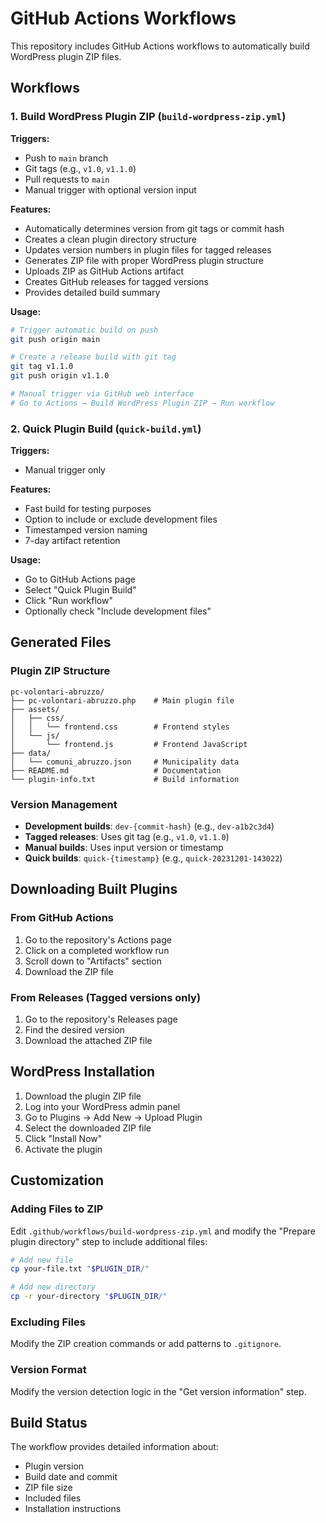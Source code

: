 # GitHub Actions Workflows

This repository includes GitHub Actions workflows to automatically build WordPress plugin ZIP files.

## Workflows

### 1. Build WordPress Plugin ZIP (`build-wordpress-zip.yml`)

**Triggers:**
- Push to `main` branch
- Git tags (e.g., `v1.0`, `v1.1.0`)
- Pull requests to `main`
- Manual trigger with optional version input

**Features:**
- Automatically determines version from git tags or commit hash
- Creates a clean plugin directory structure
- Updates version numbers in plugin files for tagged releases
- Generates ZIP file with proper WordPress plugin structure
- Uploads ZIP as GitHub Actions artifact
- Creates GitHub releases for tagged versions
- Provides detailed build summary

**Usage:**
```bash
# Trigger automatic build on push
git push origin main

# Create a release build with git tag
git tag v1.1.0
git push origin v1.1.0

# Manual trigger via GitHub web interface
# Go to Actions → Build WordPress Plugin ZIP → Run workflow
```

### 2. Quick Plugin Build (`quick-build.yml`)

**Triggers:**
- Manual trigger only

**Features:**
- Fast build for testing purposes
- Option to include or exclude development files
- Timestamped version naming
- 7-day artifact retention

**Usage:**
- Go to GitHub Actions page
- Select "Quick Plugin Build"
- Click "Run workflow"
- Optionally check "Include development files"

## Generated Files

### Plugin ZIP Structure
```
pc-volontari-abruzzo/
├── pc-volontari-abruzzo.php    # Main plugin file
├── assets/
│   ├── css/
│   │   └── frontend.css        # Frontend styles
│   └── js/
│       └── frontend.js         # Frontend JavaScript
├── data/
│   └── comuni_abruzzo.json     # Municipality data
├── README.md                   # Documentation
└── plugin-info.txt             # Build information
```

### Version Management

- **Development builds**: `dev-{commit-hash}` (e.g., `dev-a1b2c3d4`)
- **Tagged releases**: Uses git tag (e.g., `v1.0`, `v1.1.0`)
- **Manual builds**: Uses input version or timestamp
- **Quick builds**: `quick-{timestamp}` (e.g., `quick-20231201-143022`)

## Downloading Built Plugins

### From GitHub Actions
1. Go to the repository's Actions page
2. Click on a completed workflow run
3. Scroll down to "Artifacts" section
4. Download the ZIP file

### From Releases (Tagged versions only)
1. Go to the repository's Releases page
2. Find the desired version
3. Download the attached ZIP file

## WordPress Installation

1. Download the plugin ZIP file
2. Log into your WordPress admin panel
3. Go to Plugins → Add New → Upload Plugin
4. Select the downloaded ZIP file
5. Click "Install Now"
6. Activate the plugin

## Customization

### Adding Files to ZIP
Edit `.github/workflows/build-wordpress-zip.yml` and modify the "Prepare plugin directory" step to include additional files:

```bash
# Add new file
cp your-file.txt "$PLUGIN_DIR/"

# Add new directory
cp -r your-directory "$PLUGIN_DIR/"
```

### Excluding Files
Modify the ZIP creation commands or add patterns to `.gitignore`.

### Version Format
Modify the version detection logic in the "Get version information" step.

## Build Status

The workflow provides detailed information about:
- Plugin version
- Build date and commit
- ZIP file size
- Included files
- Installation instructions
